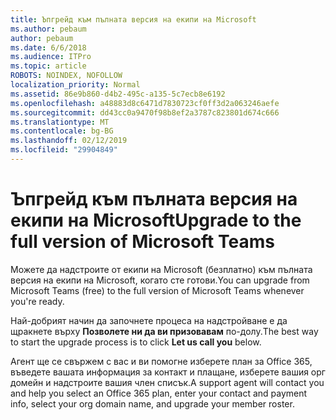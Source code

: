 ```yaml
---
title: Ъпгрейд към пълната версия на екипи на Microsoft
ms.author: pebaum
author: pebaum
ms.date: 6/6/2018
ms.audience: ITPro
ms.topic: article
ROBOTS: NOINDEX, NOFOLLOW
localization_priority: Normal
ms.assetid: 86e9b860-d4b2-495c-a135-5c7ecb8e6192
ms.openlocfilehash: a48883d8c6471d7830723cf0ff3d2a063246aefe
ms.sourcegitcommit: dd43cc0a9470f98b8ef2a3787c823801d674c666
ms.translationtype: MT
ms.contentlocale: bg-BG
ms.lasthandoff: 02/12/2019
ms.locfileid: "29904849"
---
```

# <a name="upgrade-to-the-full-version-of-microsoft-teams"></a><span data-ttu-id="810bb-102">Ъпгрейд към пълната версия на екипи на Microsoft</span><span class="sxs-lookup"><span data-stu-id="810bb-102">Upgrade to the full version of Microsoft Teams</span></span>

<span data-ttu-id="810bb-103">Можете да надстроите от екипи на Microsoft (безплатно) към пълната версия на екипи на Microsoft, когато сте готови.</span><span class="sxs-lookup"><span data-stu-id="810bb-103">You can upgrade from Microsoft Teams (free) to the full version of Microsoft Teams whenever you're ready.</span></span>
  
<span data-ttu-id="810bb-104">Най-добрият начин да започнете процеса на надстройване е да щракнете върху **Позволете ни да ви призовавам** по-долу.</span><span class="sxs-lookup"><span data-stu-id="810bb-104">The best way to start the upgrade process is to click **Let us call you** below.</span></span> 
  
<span data-ttu-id="810bb-105">Агент ще се свържем с вас и ви помогне изберете план за Office 365, въведете вашата информация за контакт и плащане, изберете вашия орг домейн и надстроите вашия член списък.</span><span class="sxs-lookup"><span data-stu-id="810bb-105">A support agent will contact you and help you select an Office 365 plan, enter your contact and payment info, select your org domain name, and upgrade your member roster.</span></span>
  

